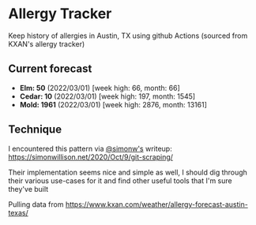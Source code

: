 # Allergy Tracker

Keep history of allergies in Austin, TX using github Actions (sourced from KXAN's allergy tracker)

## Current forecast
<!-- INJECT FORECAST -->
- **Elm: 50** (2022/03/01)  [week high: 66, month: 66]
- **Cedar: 10** (2022/03/01)  [week high: 197, month: 1545]
- **Mold: 1961** (2022/03/01)  [week high: 2876, month: 13161]
<!-- END INJECT FORECAST -->

## Technique

I encountered this pattern via [@simonw's](https://github.com/simonw) writeup: https://simonwillison.net/2020/Oct/9/git-scraping/

Their implementation seems nice and simple as well, I should dig through their various use-cases for it and find other useful tools that I'm sure they've built

Pulling data from https://www.kxan.com/weather/allergy-forecast-austin-texas/
